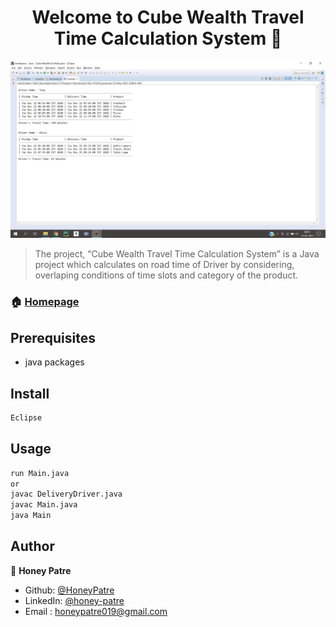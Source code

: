 <h1 align="center">Welcome to Cube Wealth Travel Time Calculation System 👋</h1>

![Sample](Output.png)

> The project, “Cube Wealth Travel Time Calculation System” is a Java project which calculates on road time of Driver by considering, overlaping conditions of time slots and category of the product.

### 🏠 [Homepage](https://github.com/HoneyPatre/cube-wealth#readme)

## Prerequisites

- java packages

## Install

```sh
Eclipse
```

## Usage

```sh
run Main.java
or
javac DeliveryDriver.java
javac Main.java
java Main
```

## Author

👤 **Honey Patre**

* Github: [@HoneyPatre](https://github.com/HoneyPatre)
* LinkedIn: [@honey-patre](https://linkedin.com/in/honey-patre-b87591178)
* Email    :  honeypatre019@gmail.com
